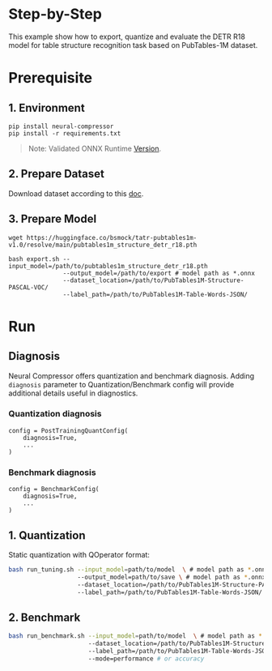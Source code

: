 Step-by-Step
============

This example show how to export, quantize and evaluate the DETR R18 model for table structure recognition task based on PubTables-1M dataset.

# Prerequisite

## 1. Environment

```shell
pip install neural-compressor
pip install -r requirements.txt
```
> Note: Validated ONNX Runtime [Version](/docs/source/installation_guide.md#validated-software-environment).

## 2. Prepare Dataset

Download dataset according to this [doc](https://github.com/microsoft/table-transformer/tree/main#training-and-evaluation-data).

## 3. Prepare Model

```shell
wget https://huggingface.co/bsmock/tatr-pubtables1m-v1.0/resolve/main/pubtables1m_structure_detr_r18.pth

bash export.sh --input_model=/path/to/pubtables1m_structure_detr_r18.pth
               --output_model=/path/to/export # model path as *.onnx
               --dataset_location=/path/to/PubTables1M-Structure-PASCAL-VOC/
               --label_path=/path/to/PubTables1M-Table-Words-JSON/
```

# Run

## Diagnosis
Neural Compressor offers quantization and benchmark diagnosis. Adding `diagnosis` parameter to Quantization/Benchmark config will provide additional details useful in diagnostics.
### Quantization diagnosis
```
config = PostTrainingQuantConfig(
    diagnosis=True,
    ...
)
``` 

### Benchmark diagnosis
```
config = BenchmarkConfig(
    diagnosis=True,
    ...
)
``` 

## 1. Quantization

Static quantization with QOperator format:

```bash
bash run_tuning.sh --input_model=path/to/model  \ # model path as *.onnx
                   --output_model=path/to/save \ # model path as *.onnx
                   --dataset_location=/path/to/PubTables1M-Structure-PASCAL-VOC/
                   --label_path=/path/to/PubTables1M-Table-Words-JSON/
```

## 2. Benchmark

```bash
bash run_benchmark.sh --input_model=path/to/model  \ # model path as *.onnx
                      --dataset_location=/path/to/PubTables1M-Structure-PASCAL-VOC/
                      --label_path=/path/to/PubTables1M-Table-Words-JSON/
                      --mode=performance # or accuracy
```
